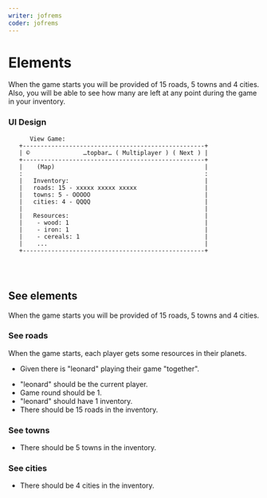 ```yaml
---
writer: jofrems
coder: jofrems
---
```


# Elements

When the game starts you will be provided of 15 roads, 5 towns and 4 cities.
Also, you will be able to see how many are left at any point during the game in your inventory.


### UI Design
```
      View Game:                              
   +---------------------------------------------------+      
   | ©               …topbar… ( Multiplayer ) ( Next ) |
   +---------------------------------------------------+ 
   |    (Map)                                          |     
   :                                                   :     
   |   Inventory:                                      |      
   |   roads: 15 - xxxxx xxxxx xxxxx                   |      
   |   towns: 5 - OOOOO                                | 
   |   cities: 4 - QQQQ                                |  
   |                                                   |  
   |   Resources:                                      |  
   |    - wood: 1                                      |     
   |    - iron: 1                                      |
   |    - cereals: 1                                   |
   |    ...                                            |
   +---------------------------------------------------+  
                                       
 
  
```

## See elements

When the game starts you will be provided of 15 roads, 5 towns and 4 cities.

### See roads

When the game starts, each player gets some resources in their planets.

 * Given there is "leonard" playing their game "together".
 <!-- SNAPSHOT status=200 -->  
 * "leonard" should be the current player.
 * Game round should be 1.
 * "leonard" should have 1 inventory.
 * There should be 15 roads in the inventory.

### See towns
 * There should be 5 towns in the inventory.

### See cities
 * There should be 4 cities in the inventory.

